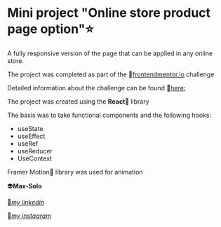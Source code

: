 # Mini project "Online store product page option":star:

A fully responsive version of the page that can be applied in any online store.

The project was completed as part of the :link:[frontendmentor.io](https://www.frontendmentor.io/home) challenge

Detailed information about the challenge can be found :link:[here:](https://www.frontendmentor.io/challenges/ecommerce-product-page-UPsZ9MJp6)

The project was created using the **React**:rocket: library

The basis was to take functional components and the following hooks:
* useState
* useEffect
* useRef
* useReducer
* UseContext

Framer Motion💫 library was used for animation

:alien:**Max-Solo**

:link:[*my linkedin*](www.linkedin.com/in/maxim-solovev)

:link:[*my instagram*](https://www.instagram.com/max_solo_dev/)
